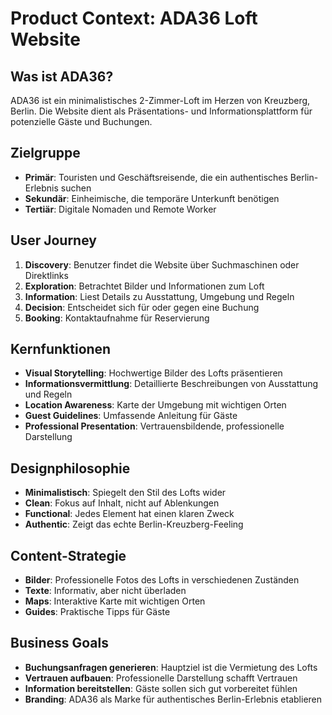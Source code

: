 # Product Context: ADA36 Loft Website

## Was ist ADA36?
ADA36 ist ein minimalistisches 2-Zimmer-Loft im Herzen von Kreuzberg, Berlin. Die Website dient als Präsentations- und Informationsplattform für potenzielle Gäste und Buchungen.

## Zielgruppe
- **Primär**: Touristen und Geschäftsreisende, die ein authentisches Berlin-Erlebnis suchen
- **Sekundär**: Einheimische, die temporäre Unterkunft benötigen
- **Tertiär**: Digitale Nomaden und Remote Worker

## User Journey
1. **Discovery**: Benutzer findet die Website über Suchmaschinen oder Direktlinks
2. **Exploration**: Betrachtet Bilder und Informationen zum Loft
3. **Information**: Liest Details zu Ausstattung, Umgebung und Regeln
4. **Decision**: Entscheidet sich für oder gegen eine Buchung
5. **Booking**: Kontaktaufnahme für Reservierung

## Kernfunktionen
- **Visual Storytelling**: Hochwertige Bilder des Lofts präsentieren
- **Informationsvermittlung**: Detaillierte Beschreibungen von Ausstattung und Regeln
- **Location Awareness**: Karte der Umgebung mit wichtigen Orten
- **Guest Guidelines**: Umfassende Anleitung für Gäste
- **Professional Presentation**: Vertrauensbildende, professionelle Darstellung

## Designphilosophie
- **Minimalistisch**: Spiegelt den Stil des Lofts wider
- **Clean**: Fokus auf Inhalt, nicht auf Ablenkungen
- **Functional**: Jedes Element hat einen klaren Zweck
- **Authentic**: Zeigt das echte Berlin-Kreuzberg-Feeling

## Content-Strategie
- **Bilder**: Professionelle Fotos des Lofts in verschiedenen Zuständen
- **Texte**: Informativ, aber nicht überladen
- **Maps**: Interaktive Karte mit wichtigen Orten
- **Guides**: Praktische Tipps für Gäste

## Business Goals
- **Buchungsanfragen generieren**: Hauptziel ist die Vermietung des Lofts
- **Vertrauen aufbauen**: Professionelle Darstellung schafft Vertrauen
- **Information bereitstellen**: Gäste sollen sich gut vorbereitet fühlen
- **Branding**: ADA36 als Marke für authentisches Berlin-Erlebnis etablieren
